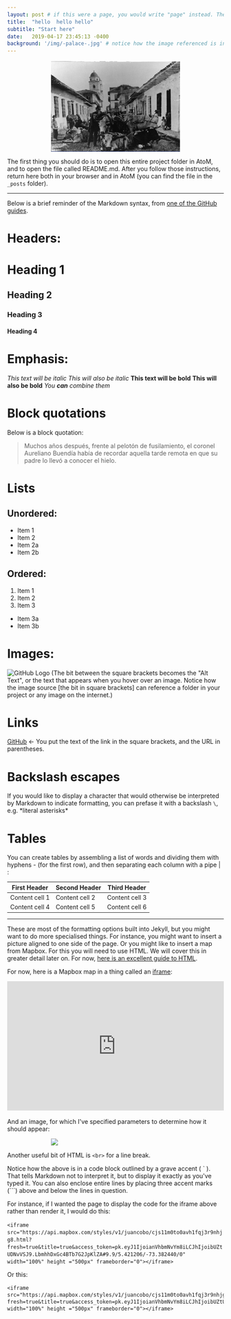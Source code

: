 ```yaml
---
layout: post # if this were a page, you would write "page" instead. They layouts are subtly different. Try it to see what happens.
title:  "hello  hello hello"
subtitle: "Start here"
date:   2019-04-17 23:45:13 -0400
background: '/img/-palace-.jpg' # notice how the image referenced is in your project's /img/posts/ folder.
---
```

<img src="/img/-palace-.jpg" style="display: block; width: 300px; margin-right: auto; margin-left: auto;" />

The first thing you should do is to open this entire project folder in AtoM, and to open the file called README.md. After you follow those instructions, return here both in your browser and in AtoM (you can find the file in the `_posts` folder).

---

Below is a brief reminder of the Markdown syntax, from [one of the GitHub guides](https://guides.github.com/pdfs/markdown-cheatsheet-online.pdf).

# Headers:

# Heading 1
## Heading 2
### Heading 3
#### Heading 4


# Emphasis:

*This text will be italic*
_This will also be italic_
**This text will be bold**
__This will also be bold__
*You **can** combine them*

# Block quotations

Below is a block quotation:
> Muchos años después, frente al pelotón de fusilamiento, el coronel Aureliano Buendía había de recordar aquella tarde remota en que su padre lo llevó a conocer el hielo.

# Lists
## Unordered:
* Item 1
* Item 2
 * Item 2a
 * Item 2b

## Ordered:
1. Item 1
2. Item 2
3. Item 3
 * Item 3a
 * Item 3b

# Images:
![GitHub Logo](https://github.githubassets.com/images/modules/logos_page/Octocat.png)
(The bit between the square brackets becomes the "Alt Text", or the text that appears when you hover over an image. Notice how the image source [the bit in square brackets] can reference a folder in your project or any image on the internet.)

# Links
[GitHub](http://github.com) <- You put the text of the link in the square brackets, and the URL in parentheses.


# Backslash escapes
If you would like to display a character that would otherwise be interpreted by Markdown to indicate formatting, you can prefase it with a backslash `\`, e.g. \*literal asterisks\*

# Tables
You can create tables by assembling a list of words and dividing them with hyphens - (for the first row),
and then separating each column with a pipe | :

First Header | Second Header | Third Header
------------ | ------------- | ---
Content cell 1 | Content cell 2 | Content cell 3
Content cell 4 | Content cell 5 | Content cell 6


---

These are most of the formatting options built into Jekyll, but you might want to do more specialised things. For instance, you might want to insert a picture aligned to one side of the page. Or you might like to insert a map from Mapbox. For this you will need to use HTML. We will cover this in greater detail later on. For now, [here is an excellent guide to HTML](https://www.w3schools.com/html/).

For now, here is a Mapbox map in a thing called an [iframe](https://www.w3schools.com/html/html_iframe.asp):

<iframe src="https://api.mapbox.com/styles/v1/juancobo/cjs11m0to0avh1fqj3r9nhjg8.html?fresh=true&title=true&access_token=pk.eyJ1IjoianVhbmNvYm8iLCJhIjoibUZtUDNvVSJ9.LbmhhDxGc4BTb7G2JpKlZA#9.9/5.421206/-73.382440/0" width="100%" height ="300px" frameborder="0"></iframe>

And an image, for which I've specified parameters to determine how it should appear:

<img src="https://github.githubassets.com/images/modules/logos_page/Octocat.png" style="display: block; width: 300px; margin-right: auto; margin-left: auto;" />

Another useful bit of HTML is `<br>` for a line break.

Notice how the above is in a code block outlined by a grave accent ( \` ). That tells Markdown not to interpret it, but to display it exactly as you've typed it. You can also enclose entire lines by placing three accent marks (\`\`\`) above and below the lines in question.

For instance, if I wanted the page to display the code for the iframe above rather than render it, I would do this:


`<iframe src="https://api.mapbox.com/styles/v1/juancobo/cjs11m0to0avh1fqj3r9nhjg8.html?fresh=true&title=true&access_token=pk.eyJ1IjoianVhbmNvYm8iLCJhIjoibUZtUDNvVSJ9.LbmhhDxGc4BTb7G2JpKlZA#9.9/5.421206/-73.382440/0" width="100%" height ="500px" frameborder="0"></iframe>`

Or this:
```
<iframe src="https://api.mapbox.com/styles/v1/juancobo/cjs11m0to0avh1fqj3r9nhjg8.html?fresh=true&title=true&access_token=pk.eyJ1IjoianVhbmNvYm8iLCJhIjoibUZtUDNvVSJ9.LbmhhDxGc4BTb7G2JpKlZA#9.9/5.421206/-73.382440/0" width="100%" height ="500px" frameborder="0"></iframe>
```
